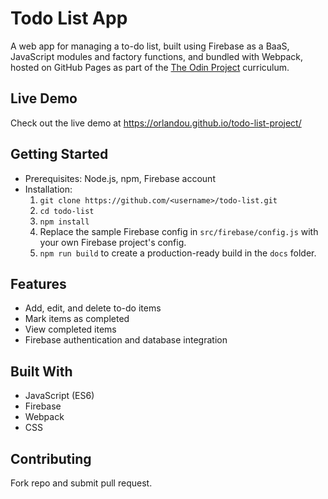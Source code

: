# Todo List App
A web app for managing a to-do list, built using Firebase as a BaaS, JavaScript modules and factory functions, and bundled with Webpack, hosted on GitHub Pages as part of the [The Odin Project](https://www.theodinproject.com) curriculum.

## Live Demo
Check out the live demo at https://orlandou.github.io/todo-list-project/

## Getting Started
- Prerequisites: Node.js, npm, Firebase account
- Installation: 
  1. `git clone https://github.com/<username>/todo-list.git` 
  2. `cd todo-list` 
  3. `npm install` 
  4. Replace the sample Firebase config in `src/firebase/config.js` with your own Firebase project's config.
  5. `npm run build` to create a production-ready build in the `docs` folder.

## Features
- Add, edit, and delete to-do items
- Mark items as completed
- View completed items
- Firebase authentication and database integration

## Built With
- JavaScript (ES6)
- Firebase
- Webpack
- CSS

## Contributing
Fork repo and submit pull request.


